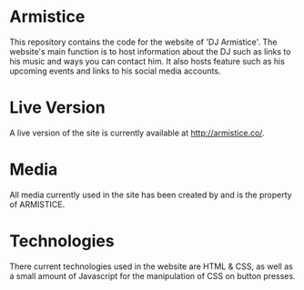 # Armistice

This repository contains the code for the website of 'DJ Armistice'. The
website's main function is to host information about the DJ such as links to his
music and ways you can contact him. It also hosts feature such as his upcoming
events and links to his social media accounts.

# Live Version

A live version of the site is currently available at http://armistice.co/.

# Media

All media currently used in the site has been created by and is the property of
ARMISTICE.

# Technologies

There current technologies used in the website are HTML & CSS, as well as a
small amount of Javascript for the manipulation of CSS on button presses.
